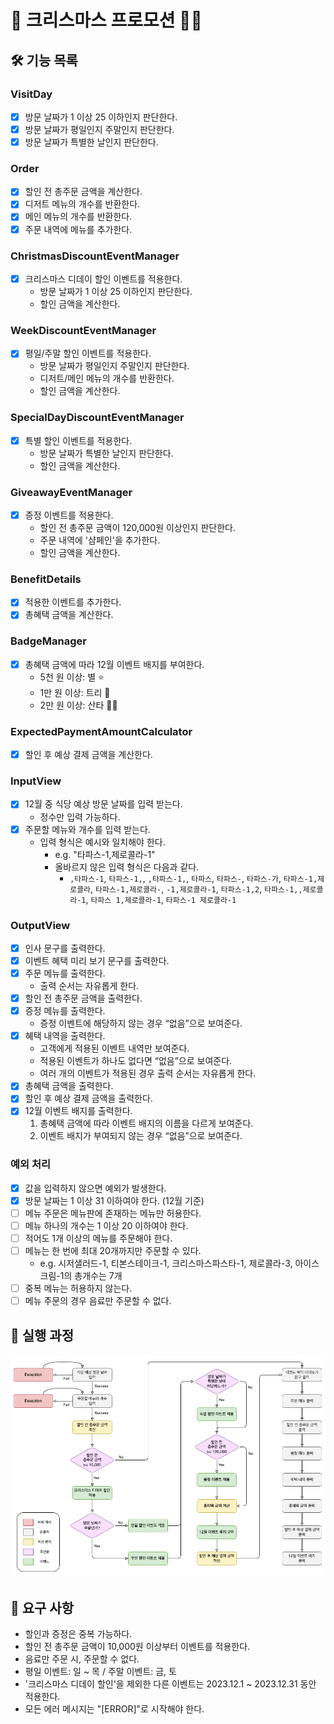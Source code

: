 # 🎄 크리스마스 프로모션 🎅🏻

## 🛠️ 기능 목록
### VisitDay
- [x] 방문 날짜가 1 이상 25 이하인지 판단한다.
- [x] 방문 날짜가 평일인지 주말인지 판단한다.
- [x] 방문 날짜가 특별한 날인지 판단한다.

### Order
- [x] 할인 전 총주문 금액을 계산한다.
- [x] 디저트 메뉴의 개수를 반환한다.
- [x] 메인 메뉴의 개수를 반환한다.
- [x] 주문 내역에 메뉴를 추가한다. 

### ChristmasDiscountEventManager
- [x] 크리스마스 디데이 할인 이벤트를 적용한다.
  - 방문 날짜가 1 이상 25 이하인지 판단한다.
  - 할인 금액을 계산한다.

### WeekDiscountEventManager
- [x] 평일/주말 할인 이벤트를 적용한다.
  - 방문 날짜가 평일인지 주말인지 판단한다.
  - 디저트/메인 메뉴의 개수를 반환한다.
  - 할인 금액을 계산한다.

### SpecialDayDiscountEventManager
- [x] 특별 할인 이벤트를 적용한다.
  - 방문 날짜가 특별한 날인지 판단한다.
  - 할인 금액을 계산한다.

### GiveawayEventManager
- [x] 증정 이벤트를 적용한다.
  - 할인 전 총주문 금액이 120,000원 이상인지 판단한다.
  - 주문 내역에 '샴페인'을 추가한다.
  - 할인 금액을 계산한다.

### BenefitDetails
- [x] 적용한 이벤트를 추가한다.
- [x] 총혜택 금액을 계산한다.

### BadgeManager
- [x] 총혜택 금액에 따라 12월 이벤트 배지를 부여한다.
  - 5천 원 이상: 별 ⭐️
  - 1만 원 이상: 트리 🎄
  - 2만 원 이상: 산타 🎅🏻

### ExpectedPaymentAmountCalculator
- [x] 할인 후 예상 결제 금액을 계산한다.

### InputView
- [x] 12월 중 식당 예상 방문 날짜를 입력 받는다.
  - 정수만 입력 가능하다.
- [x] 주문할 메뉴와 개수를 입력 받는다.
  - 입력 형식은 예시와 일치해야 한다.
    - e.g. "타파스-1,제로콜라-1"
    - 올바르지 않은 입력 형식은 다음과 같다.
      - `,타파스-1`, `타파스-1,`, `,타파스-1,`, `타파스`, `타파스-`, `타파스-가`, `타파스-1,제로콜라`, `타파스-1,제로콜라-`, 
        `-1,제로콜라-1`, `타파스-1,2`, `타파스-1,,제로콜라-1`, `타파스 1,제로콜라-1`, `타파스-1 제로콜라-1`

### OutputView
- [x] 인사 문구를 출력한다.
- [x] 이벤트 혜택 미리 보기 문구를 출력한다.
- [x] 주문 메뉴를 출력한다.
  - 출력 순서는 자유롭게 한다.
- [x] 할인 전 총주문 금액을 출력한다.
- [x] 증정 메뉴를 출력한다.
  - 증정 이벤트에 해당하지 않는 경우 “없음”으로 보여준다.
- [x] 혜택 내역을 출력한다.
  - 고객에게 적용된 이벤트 내역만 보여준다.
  - 적용된 이벤트가 하나도 없다면 “없음”으로 보여준다.
  - 여러 개의 이벤트가 적용된 경우 출력 순서는 자유롭게 한다.
- [x] 총혜택 금액을 출력한다.
- [x] 할인 후 예상 결제 금액을 출력한다.
- [x] 12월 이벤트 배지를 출력한다.
    1. 총혜택 금액에 따라 이벤트 배지의 이름을 다르게 보여준다.
    2. 이벤트 배지가 부여되지 않는 경우 “없음”으로 보여준다.

### 예외 처리
- [x] 값을 입력하지 않으면 예외가 발생한다.
- [x] 방문 날짜는 1 이상 31 이하여야 한다. (12월 기준)
- [ ] 메뉴 주문은 메뉴판에 존재하는 메뉴만 허용한다.
- [ ] 메뉴 하나의 개수는 1 이상 20 이하여야 한다.
- [ ] 적어도 1개 이상의 메뉴를 주문해야 한다.
- [ ] 메뉴는 한 번에 최대 20개까지만 주문할 수 있다.
  - e.g. 시저샐러드-1, 티본스테이크-1, 크리스마스파스타-1, 제로콜라-3, 아이스크림-1의 총개수는 7개
- [ ] 중복 메뉴는 허용하지 않는다.
- [ ] 메뉴 주문의 경우 음료만 주문할 수 없다.

## 🚀 실행 과정
<img src="christmas promotion flow.png">

## 🔎 요구 사항
- 할인과 증정은 중복 가능하다.
- 할인 전 총주문 금액이 10,000원 이상부터 이벤트를 적용한다.
- 음료만 주문 시, 주문할 수 없다.
- 평일 이벤트: 일 ~ 목 / 주말 이벤트: 금, 토
- '크리스마스 디데이 할인'을 제외한 다른 이벤트는 2023.12.1 ~ 2023.12.31 동안 적용한다.
- 모든 에러 메시지는 "[ERROR]"로 시작해야 한다.
